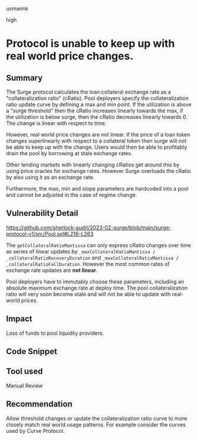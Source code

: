 usmannk

high

# Protocol is unable to keep up with real world price changes.

## Summary

The Surge protocol calculates the loan:collateral exchange rate as a "collateralization ratio" (cRatio). Pool deployers specify the collateralization ratio update curve by defining a max and min point. If the utilization is above a "surge threshold" then the cRatio increases linearly towards the max, if the utilization is below surge, then the cRatio decreases linearly towards 0. The change is linear with respect to time.

However, real world price changes are not linear. If the price of a loan token changes superlinearly with respect to a collateral token then surge will not be able to keep up with the change. Users would then be able to profitably drain the pool by borrowing at stale exchange rates.

Other lending markets with linearly changing cRatios get around this by using price oracles for exchange rates. However Surge overloads the cRatio by also using it as an exchange rate. 

Furthermore, the max, min and slope parameters are hardcoded into a pool and cannot be adjusted in the case of regime change.

## Vulnerability Detail

https://github.com/sherlock-audit/2023-02-surge/blob/main/surge-protocol-v1/src/Pool.sol#L216-L263

The `getCollateralRatioMantissa` can only express cRatio changes over time as series of linear updates by `_maxCollateralRatioMantissa / _collateralRatioRecoveryDuration` and `_maxCollateralRatioMantissa / _collateralRatioFallDuration`. However the most common rates of exchange rate updates are **not linear**. 

Pool deployers have to immutably choose these parameters, including an absolute maximum exchange rate at deploy time. The pool collateralization ratio will very soon become stale and will not be able to update with real-world prices.

## Impact

Loss of funds to pool liquidity providers.

## Code Snippet

## Tool used

Manual Review

## Recommendation

Allow threshold changes or update the collateralization ratio curve to more closely match real world usage patterns. For example consider the curves used by Curve Protocol.